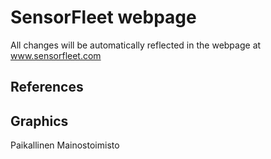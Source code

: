 # SensorFleet webpage

All changes will be automatically reflected in the webpage at www.sensorfleet.com

## References

## Graphics

Paikallinen Mainostoimisto
